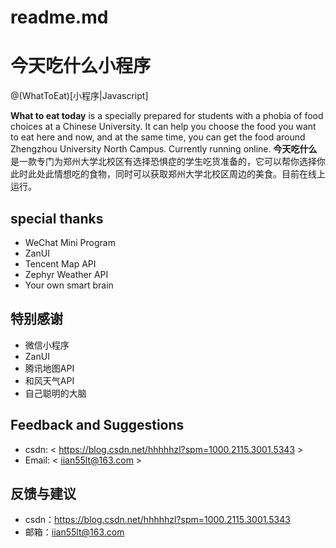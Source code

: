 # readme.md
# 今天吃什么小程序

@(WhatToEat)[小程序|Javascript]

**What to eat today** is a  specially prepared for students with a phobia of food choices at a Chinese University. It can help you choose the food you want to eat here and now, and at the same time, you can get the food around Zhengzhou University North Campus. Currently running online.
**今天吃什么**是一款专门为郑州大学北校区有选择恐惧症的学生吃货准备的，它可以帮你选择你此时此处此情想吃的食物，同时可以获取郑州大学北校区周边的美食。目前在线上运行。

## special thanks
- WeChat Mini Program
- ZanUI
- Tencent Map API
- Zephyr Weather API
- Your own smart brain
## 特别感谢
- 微信小程序
- ZanUI
- 腾讯地图API
- 和风天气API
- 自己聪明的大脑

## Feedback and Suggestions
- csdn: < https://blog.csdn.net/hhhhhzl?spm=1000.2115.3001.5343 >
- Email: < iian55lt@163.com >
## 反馈与建议
- csdn：<https://blog.csdn.net/hhhhhzl?spm=1000.2115.3001.5343>
- 邮箱：<iian55lt@163.com>

